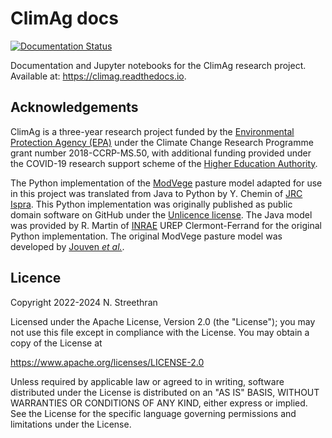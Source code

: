 # ClimAg docs

[![Documentation Status](https://readthedocs.org/projects/climag/badge/?version=latest)](https://climag.readthedocs.io/?badge=latest)

Documentation and Jupyter notebooks for the ClimAg research project.
Available at: <https://climag.readthedocs.io>.

## Acknowledgements

ClimAg is a three-year research project funded by the [Environmental Protection Agency (EPA)](https://www.epa.ie/) under the Climate Change Research Programme grant number 2018-CCRP-MS.50, with additional funding provided under the COVID-19 research support scheme of the [Higher Education Authority](https://hea.ie/).

The Python implementation of the [ModVege](https://code.europa.eu/agri4cast/modvege) pasture model adapted for use in this project was translated from Java to Python by Y. Chemin of [JRC Ispra](https://joint-research-centre.ec.europa.eu/jrc-sites-across-europe/jrc-ispra-italy_en).
This Python implementation was originally published as public domain software on GitHub under the [Unlicence license](https://github.com/ClimAg/modvege).
The Java model was provided by R. Martin of [INRAE](https://www.inrae.fr/en) UREP Clermont-Ferrand for the original Python implementation.
The original ModVege pasture model was developed by [Jouven *et al.*](https://doi.org/10.1111/j.1365-2494.2006.00515.x).

## Licence

Copyright 2022-2024 N. Streethran

Licensed under the Apache License, Version 2.0 (the "License");
you may not use this file except in compliance with the License.
You may obtain a copy of the License at

  <https://www.apache.org/licenses/LICENSE-2.0>

Unless required by applicable law or agreed to in writing, software
distributed under the License is distributed on an "AS IS" BASIS,
WITHOUT WARRANTIES OR CONDITIONS OF ANY KIND, either express or implied.
See the License for the specific language governing permissions and
limitations under the License.
